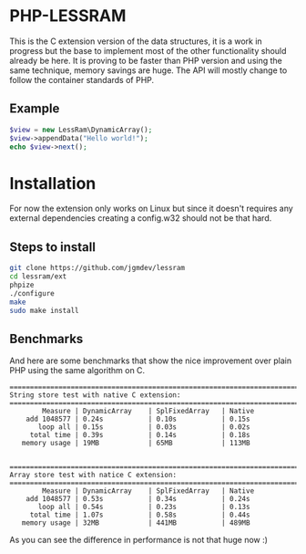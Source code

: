 # PHP-LESSRAM

This is the C extension version of the data structures, it is a work in
progress but the base to implement most of the other functionality should
already be here. It is proving to be faster than PHP version and using the
same technique, memory savings are huge. The API will mostly change to follow
the container standards of PHP.

## Example

```php
$view = new LessRam\DynamicArray();
$view->appendData("Hello world!");
echo $view->next();
```

# Installation

For now the extension only works on Linux but since it doesn't requires any 
external dependencies creating a config.w32 should not be that hard.

## Steps to install

```sh
git clone https://github.com/jgmdev/lessram
cd lessram/ext
phpize
./configure
make
sudo make install
```

## Benchmarks

And here are some benchmarks that show the nice improvement over plain PHP
using the same algorithm on C.

```
=======================================================================
String store test with native C extension:
=======================================================================
        Measure | DynamicArray    | SplFixedArray   | Native         
    add 1048577 | 0.24s           | 0.10s           | 0.15s          
       loop all | 0.15s           | 0.03s           | 0.02s          
     total time | 0.39s           | 0.14s           | 0.18s          
   memory usage | 19MB            | 65MB            | 113MB          


=======================================================================
Array store test with natice C extension:
=======================================================================
        Measure | DynamicArray    | SplFixedArray   | Native         
    add 1048577 | 0.53s           | 0.34s           | 0.24s          
       loop all | 0.54s           | 0.23s           | 0.13s          
     total time | 1.07s           | 0.58s           | 0.44s          
   memory usage | 32MB            | 441MB           | 489MB
```

As you can see the difference in performance is not that huge now :)
